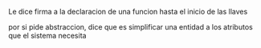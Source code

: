 Le dice firma a la declaracion de una funcion hasta el inicio de las llaves

por si pide abstraccion, dice que es simplificar una entidad a los atributos que el sistema necesita